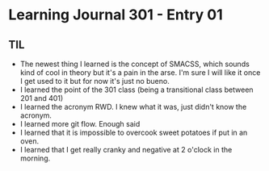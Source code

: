 # Learning Journal 301 - Entry 01

## TIL

- The newest thing I learned is the concept of SMACSS, which sounds kind of cool in theory but it's a pain in the arse. I'm sure I will like it once I get used to it but for now it's just no bueno.
- I learned the point of the 301 class (being a transitional class between 201 and 401)
- I learned the acronym RWD. I knew what it was, just didn't know the acronym.
- I learned more git flow. Enough said
- I learned that it is impossible to overcook sweet potatoes if put in an oven.
- I learned that I get really cranky and negative at 2 o'clock in the morning.
